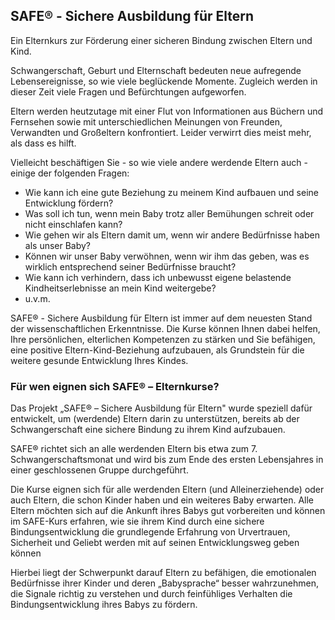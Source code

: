 ## SAFE&reg; - Sichere Ausbildung für Eltern

Ein Elternkurs zur Förderung einer sicheren Bindung zwischen Eltern und Kind.

Schwangerschaft, Geburt und Elternschaft  bedeuten neue aufregende Lebensereignisse, so wie viele beglückende Momente. Zugleich werden in dieser Zeit viele Fragen und Befürchtungen aufgeworfen.

Eltern werden heutzutage mit einer Flut von Informationen aus Büchern und Fernsehen sowie mit unterschiedlichen Meinungen von Freunden, Verwandten und Großeltern konfrontiert. Leider verwirrt dies meist mehr, als dass es hilft.

Vielleicht beschäftigen Sie - so wie viele andere werdende Eltern auch - einige der folgenden Fragen:

- Wie kann ich eine gute Beziehung zu meinem Kind aufbauen und seine Entwicklung fördern?
- Was soll ich tun, wenn mein Baby trotz aller Bemühungen schreit oder nicht einschlafen kann?
- Wie gehen wir als Eltern damit um, wenn wir  andere Bedürfnisse haben als unser Baby?
- Können wir unser Baby verwöhnen, wenn wir ihm das geben, was es wirklich entsprechend seiner Bedürfnisse braucht?
- Wie kann ich verhindern, dass ich unbewusst eigene belastende Kindheitserlebnisse an mein Kind weitergebe?
- u.v.m.

SAFE&reg; - Sichere Ausbildung für Eltern ist immer auf dem neuesten Stand der wissenschaftlichen Erkenntnisse. Die Kurse können Ihnen dabei helfen, Ihre persönlichen, elterlichen Kompetenzen zu stärken und Sie befähigen, eine positive Eltern-Kind-Beziehung aufzubauen, als Grundstein für die weitere gesunde Entwicklung Ihres Kindes.

### Für wen eignen sich SAFE® – Elternkurse?

Das Projekt „SAFE&reg; – Sichere Ausbildung für Eltern" wurde speziell dafür entwickelt, um (werdende) Eltern darin zu unterstützen, bereits ab der Schwangerschaft eine sichere Bindung zu ihrem Kind aufzubauen.

SAFE&reg; richtet sich an alle werdenden Eltern bis etwa zum 7. Schwangerschaftsmonat und wird bis zum Ende des ersten Lebensjahres in einer geschlossenen Gruppe durchgeführt.
 
Die Kurse eignen sich für alle werdenden Eltern (und Alleinerziehende) oder auch Eltern, die schon Kinder haben und ein weiteres Baby erwarten. Alle Eltern möchten sich auf die Ankunft ihres Babys gut vorbereiten und können im SAFE-Kurs erfahren, wie sie ihrem Kind durch eine sichere Bindungsentwicklung die grundlegende Erfahrung von Urvertrauen, Sicherheit und Geliebt werden mit auf seinen Entwicklungsweg geben können

Hierbei liegt der Schwerpunkt darauf Eltern zu befähigen, die emotionalen Bedürfnisse ihrer Kinder und deren „Babysprache“ besser wahrzunehmen, die Signale richtig zu verstehen und durch feinfühliges Verhalten die Bindungsentwicklung ihres Babys zu fördern.
